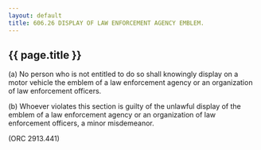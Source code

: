 ```yaml
---
layout: default 
title: 606.26 DISPLAY OF LAW ENFORCEMENT AGENCY EMBLEM.
---
```


{{ page.title }}
----------------

​(a) No person who is not entitled to do so shall knowingly display on a
motor vehicle the emblem of a law enforcement agency or an organization
of law enforcement officers.

​(b) Whoever violates this section is guilty of the unlawful display of
the emblem of a law enforcement agency or an organization of law
enforcement officers, a minor misdemeanor.

(ORC 2913.441)
